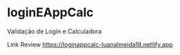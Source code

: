 # loginEAppCalc
Validação de Login e Calculadora

Link Review
https://loginappcalc-luanalmeida18.netlify.app
